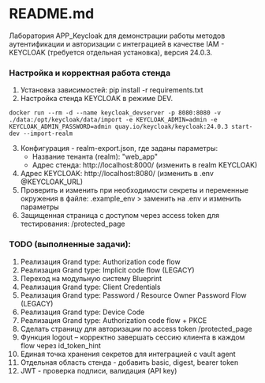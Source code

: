 # README.md
Лаборатория APP_Keycloak для демонстрации работы методов аутентификации и авторизации с интеграцией в качестве IAM - KEYCLOAK (требуется отдельная установка), версия 24.0.3.

### Настройка и корректная работа стенда
1. Установка зависимостей: pip install -r requirements.txt
2. Настройка стенда KEYCLOAK в режиме DEV. 
```
docker run --rm -d --name keycloak_devserver -p 8080:8080 -v ./data:/opt/keycloak/data/import -e KEYCLOAK_ADMIN=admin -e KEYCLOAK_ADMIN_PASSWORD=admin quay.io/keycloak/keycloak:24.0.3 start-dev --import-realm
```
3. Конфигурация - realm-export.json, где заданы параметры:
    * Название тенанта (realm): "web_app"
    * Адрес стенда: http://localhost:8000/ (изменить в realm KEYCLOAK)
4. Адрес KEYCLOAK: http://localhost:8080/ (изменить в .env @KEYCLOAK_URL)
5. Проверить и изменить при необходимости секреты и переменные окружения в файле: .example_env > заменить на .env и изменить параметры
6. Защищенная страница с доступом через access token для тестирования: /protected_page

### TODO (выполненные задачи):
1.  Реализация Grand type: Authorization code flow
2.  Реализация Grand type: Implicit code flow (LEGACY)
3.  Переход на модульную систему Blueprint
4.  Реализация Grand type: Client Credentials
5.  Реализация Grand type: Password / Resource Owner Password Flow (LEGACY)
6.  Реализация Grand type: Device Code
7.  Реализация Grand type: Authorization code flow + PKCE
8.  Сделать страницу для авторизации по access token /protected_page
9.  Функция logout – корректно завершать сессию клиента в каждом flow через id_token_hint
10. Единая точка хранения секретов для интеграцией с vault agent
11. Отдельная область стенда - добавить basic, digest, bearer token
12. JWT - проверка подписи, валидация (API key)